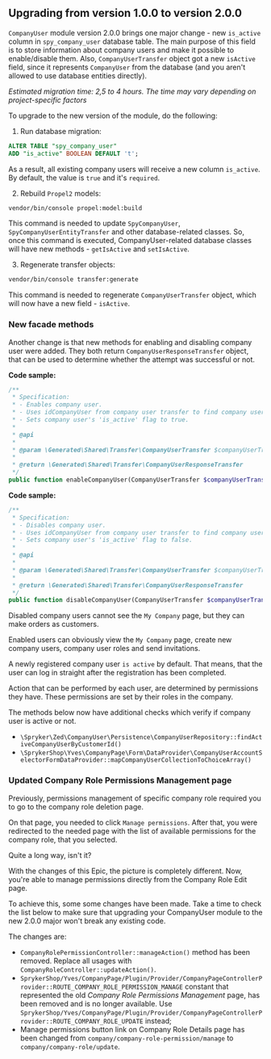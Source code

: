 

## Upgrading from version 1.0.0 to version 2.0.0

`CompanyUser` module version 2.0.0 brings one major change - new `is_active` column in `spy_company_user` database table. The main purpose of this field is to store information about company users and make it possible to enable/disable them.
Also, `CompanyUserTransfer` object got a new `isActive` field, since it represents `CompanyUser` from the database (and you aren't allowed to use database entities directly).

_Estimated migration time: 2,5 to 4 hours. The time may vary depending on project-specific factors_

To upgrade to the new version of the module, do the following:

1. Run database migration:

```sql
ALTER TABLE "spy_company_user"
ADD "is_active" BOOLEAN DEFAULT 't';
```
As a result, all existing company users will receive a new column `is_active`. By default, the value is `true` and it's `required`.

2. Rebuild `Propel2` models:

```bash
vendor/bin/console propel:model:build
```

This command is needed to update `SpyCompanyUser`, `SpyCompanyUserEntityTransfer` and other database-related classes.
So, once this command is executed, CompanyUser-related database classes will have new methods - `getIsActive` and `setIsActive`.

3. Regenerate transfer objects:

```bash
vendor/bin/console transfer:generate
```

This command is needed to regenerate `CompanyUserTransfer` object, which will now have a new field - `isActive`.

### New facade methods

Another change is that new methods for enabling and disabling company user were added.
They both return `CompanyUserResponseTransfer` object, that can be used to determine whether the attempt was successful or not.

**Code sample:**

```php
/**
 * Specification:
 * - Enables company user.
 * - Uses idCompanyUser from company user transfer to find company user.
 * - Sets company user's 'is_active' flag to true.
 *
 * @api
 *
 * @param \Generated\Shared\Transfer\CompanyUserTransfer $companyUserTransfer
 *
 * @return \Generated\Shared\Transfer\CompanyUserResponseTransfer
 */
public function enableCompanyUser(CompanyUserTransfer $companyUserTransfer): CompanyUserResponseTransfer;
```

**Code sample:**

```php
/**
 * Specification:
 * - Disables company user.
 * - Uses idCompanyUser from company user transfer to find company user.
 * - Sets company user's 'is_active' flag to false.
 *
 * @api
 *
 * @param \Generated\Shared\Transfer\CompanyUserTransfer $companyUserTransfer
 *
 * @return \Generated\Shared\Transfer\CompanyUserResponseTransfer
 */
public function disableCompanyUser(CompanyUserTransfer $companyUserTransfer): CompanyUserResponseTransfer;
```

Disabled company users cannot see the `My Company` page, but they can make orders as customers.

Enabled users can obviously view the `My Company` page, create new company users, company user roles and send invitations.

A newly registered company user `is active` by default. That means, that the user can log in straight after the registration has been completed.

Action that can be performed by each user, are determined by permissions they have. These permissions are set by their roles in the company.

The methods below now have additional checks which verify if company user is active or not.
* `\Spryker\Zed\CompanyUser\Persistence\CompanyUserRepository::findActiveCompanyUserByCustomerId()`
* `\SprykerShop\Yves\CompanyPage\Form\DataProvider\CompanyUserAccountSelectorFormDataProvider::mapCompanyUserCollectionToChoiceArray()`

### Updated Company Role Permissions Management page

Previously, permissions management of specific company role required you to go to the company role deletion page.

On that page, you needed to click `Manage permissions`. After that, you were redirected to the needed page with the list of available permissions for the company role, that you selected.

Quite a long way, isn't it?

With the changes of this Epic, the picture is completely different. Now, you're able to manage permissions directly from the Company Role Edit page.

To achieve this, some some changes have been made. Take a time to check the list below to make sure that upgrading your CompanyUser module to the new 2.0.0 major won't break any existing code.

The changes are:

* `CompanyRolePermissionController::manageAction()` method has been removed.
  Replace all usages with `CompanyRoleController::updateAction()`.
* `SprykerShop/Yves/CompanyPage/Plugin/Provider/CompanyPageControllerProvider::ROUTE_COMPANY_ROLE_PERMISSION_MANAGE` constant that represented the old _Company Role Permissions Management_ page, has been removed and is no longer available.
Use `SprykerShop/Yves/CompanyPage/Plugin/Provider/CompanyPageControllerProvider::ROUTE_COMPANY_ROLE_UPDATE` instead;
* Manage permissions button link on Company Role Details page has been changed from `company/company-role-permission/manage` to `company/company-role/update`.
